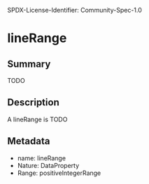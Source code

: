 SPDX-License-Identifier: Community-Spec-1.0

# lineRange

## Summary

TODO

## Description

A lineRange is TODO

## Metadata

- name: lineRange
- Nature: DataProperty
- Range: positiveIntegerRange

